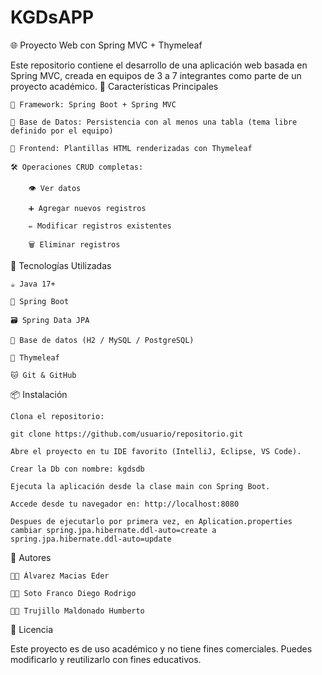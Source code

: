 # KGDsAPP
🌐 Proyecto Web con Spring MVC + Thymeleaf

Este repositorio contiene el desarrollo de una aplicación web basada en Spring MVC, creada en equipos de 3 a 7 integrantes como parte de un proyecto académico.
🚀 Características Principales

    🧱 Framework: Spring Boot + Spring MVC

    💾 Base de Datos: Persistencia con al menos una tabla (tema libre definido por el equipo)

    🎨 Frontend: Plantillas HTML renderizadas con Thymeleaf

    🛠️ Operaciones CRUD completas:

        👁️ Ver datos

        ➕ Agregar nuevos registros

        ✏️ Modificar registros existentes

        🗑️ Eliminar registros

🧰 Tecnologías Utilizadas

    ☕ Java 17+

    🌱 Spring Boot

    🗃️ Spring Data JPA

    🐘 Base de datos (H2 / MySQL / PostgreSQL)

    🧩 Thymeleaf

    🐱 Git & GitHub

📦 Instalación

    Clona el repositorio:

    git clone https://github.com/usuario/repositorio.git

    Abre el proyecto en tu IDE favorito (IntelliJ, Eclipse, VS Code).

    Crear la Db con nombre: kgdsdb

    Ejecuta la aplicación desde la clase main con Spring Boot.

    Accede desde tu navegador en: http://localhost:8080

    Despues de ejecutarlo por primera vez, en Aplication.properties cambiar spring.jpa.hibernate.ddl-auto=create a spring.jpa.hibernate.ddl-auto=update

👥 Autores

    👨‍💻 Álvarez Macias Eder

    👩‍💻 Soto Franco Diego Rodrigo

    👨‍💻 Trujillo Maldonado Humberto

📄 Licencia

Este proyecto es de uso académico y no tiene fines comerciales. Puedes modificarlo y reutilizarlo con fines educativos.
